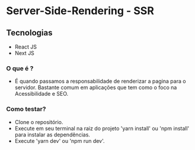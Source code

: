 # Server-Side-Rendering - SSR

## Tecnologias

- React JS
- Next JS

### O que é ?
 
- É quando passamos a responsabilidade de renderizar a pagina para o servidor.
Bastante comum em aplicações que tem como o foco na Acessibilidade e SEO.

### Como testar?

- Clone o repositório.
- Execute em seu terminal na raiz do projeto 'yarn install' ou 'npm install' para instalar as dependências.
- Execute 'yarn dev' ou 'npm run dev'.

